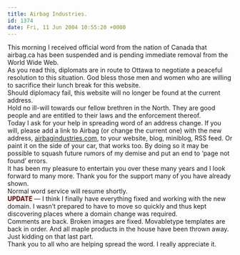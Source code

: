 ```yaml
---
title: Airbag Industries.
id: 1374
date: Fri, 11 Jun 2004 10:55:20 +0000
---
```


This morning I received official word from the nation of Canada that airbag.ca has been suspended and is pending immediate removal from the World Wide Web.  
 As you read this, diplomats are in route to Ottawa to negotiate a peaceful resolution to this situation. God bless those men and women who are willing to sacrifice their lunch break for this website.  
 Should diplomacy fail, this website will no longer be found at the current address.  
 Hold no ill-will towards our fellow brethren in the North. They are good people and are entitled to their laws and the enforcement thereof.  
 Today I ask for your help in spreading word of an address change. If you will, please add a link to Airbag (or change the current one) with the new address, [airbagindustries.com](http://www.airbagindustries.com), to your website, blog, miniblog, <span class="caps">RSS</span> feed. Or paint it on the side of your car, that works too. By doing so it may be possible to squash future rumors of my demise and put an end to ‘page not found’ errors.  
 It has been my pleasure to entertain you over these many years and I look forward to many more. Thank you for the support many of you have already shown.  
 Normal word service will resume shortly.  
<span class="caps" style="color: #600;">**UPDATE**</span> — I think I finally have everything fixed and working with the new domain. I wasn’t prepared to have to move so quickly and thus kept discovering places where a domain change was required.  
 Comments are back. Broken images are fixed. Movabletype templates are back in order. And all maple products in the house have been thrown away.  
 Just kidding on that last part.  
 Thank you to all who are helping spread the word. I really appreciate it.


